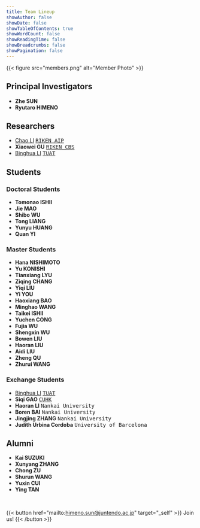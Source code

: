 ```yaml
---
title: Team Lineup
showAuthor: false
showDate: false
showTableOfContents: true
showWordCount: false
showReadingTime: false
showBreadcrumbs: false
showPagination: false
---
```


{{< figure
    src="members.png"
    alt="Member Photo"
    >}}

## Principal Investigators
- **Zhe SUN**
- **Ryutaro HIMENO**

## Researchers
- [Chao LI](https://chaoliatriken.github.io/) <kbd>[RIKEN AIP](https://qibinzhao.github.io/)</kbd>
- **Xiaowei GU** <kbd>[RIKEN CBS](https://jlab.brain.riken.jp/)</kbd>
- [Binghua LI](https://xiaovhua.github.io/vhua.github.io/) <kbd>[TUAT](https://www.sip.tuat.ac.jp/)</kbd>

## Students
### Doctoral Students
- **Tomonao ISHII**
- **Jie MAO**
- **Shibo WU**
- **Tong LIANG**
- **Yunyu HUANG**
- **Quan YI**

### Master Students
- **Hana NISHIMOTO**
- **Yu KONISHI**
- **Tianxiang LYU**
- **Ziqing CHANG**
- **Yiqi LIU**
- **Yi YOU**
- **Haoxiang BAO**
- **Minghao WANG**
- **Taikei ISHII**
- **Yuchen CONG**
- **Fujia WU**
- **Shengxin WU**
- **Bowen LIU**
- **Haoran LIU**
- **Aidi LIU**
- **Zheng QU**
- **Zhurui WANG**

### Exchange Students
- [Binghua LI](https://xiaovhua.github.io/vhua.github.io/) <kbd>[TUAT](https://www.sip.tuat.ac.jp/)</kbd>
- **Siqi GAO** <kbd>[CUHK](https://labsmrt.github.io/)</kbd>
- **Haoran LI** <kbd>Nankai University</kbd>
- **Boren BAI** <kbd>Nankai University</kbd>
- **Jingjing ZHANG** <kbd>Nankai University</kbd>
- **Judith Urbina Cordoba** <kbd>University of Barcelona</kbd>

## Alumni
- **Kai SUZUKI**
- **Xunyang ZHANG**
- **Chong ZU**
- **Shurun WANG**
- **Yuxin CUI**
- **Ying TAN**

<br>

{{< button href="mailto:himeno.sun@juntendo.ac.jp" target="_self" >}}
Join us!
{{< /button >}}
